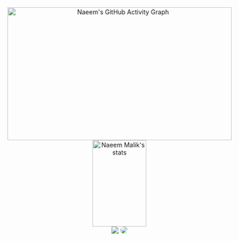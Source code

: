 


<div align="center">
  <img width="100%" height="300px" src="https://github-readme-activity-graph.vercel.app/graph?username=malik-na&bg_color=0d1117&color=1283D1&line=1283D1&point=45A2E3&area=true&hide_border=true" alt="Naeem's GitHub Activity Graph" />
</div>

<div align="center">
  <img width="49%" height="195px" src="https://github-readme-streak-stats.herokuapp.com/?user=malik-na&theme=dark&hide&show_icons=true&count_private=true&hide_border=false&title_color=0A69DC&icon_color=0A69DC&text_color=3C897D&bg_color=0d1117" alt="Naeem Malik's stats" /> 
</div>


<div align="center" padding-bottom="10px"> 
<a href = "mailto:malik2015naeem@gmail.com"> <img src="https://img.shields.io/badge/-Gmail-%23333?style=for-the-badge&logo=gmail&logoColor=white" target="_blank"></a>
<a href="https://www.linkedin.com/in/naeem-malik-6b8987135/" target="_blank"><img src="https://img.shields.io/badge/-LinkedIn-%230077B5?style=for-the-badge&logo=linkedin&logoColor=white" style="border-radius: 30px" target="_blank"></a> 
</div>
